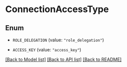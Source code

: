 # ConnectionAccessType

## Enum


* `ROLE_DELEGATION` (value: `"role_delegation"`)

* `ACCESS_KEY` (value: `"access_key"`)


[[Back to Model list]](../README.md#documentation-for-models) [[Back to API list]](../README.md#documentation-for-api-endpoints) [[Back to README]](../README.md)


